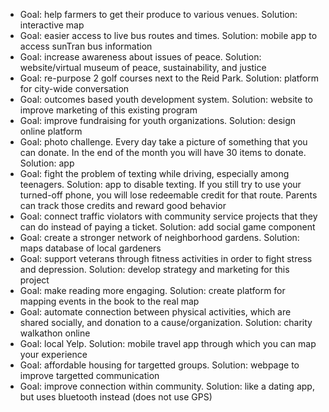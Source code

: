 - Goal: help farmers to get their produce to various venues. Solution: interactive map
- Goal: easier access to live bus routes and times. Solution: mobile app to access sunTran bus information
- Goal: increase awareness about issues of peace. Solution: website/virtual museum of peace, sustainability, and justice
- Goal: re-purpose 2 golf courses next to the Reid Park. Solution: platform for city-wide conversation
- Goal: outcomes based youth development system. Solution: website to improve marketing of this existing program
- Goal: improve fundraising for youth organizations. Solution: design online platform
- Goal: photo challenge. Every day take a picture of something that you can donate. In the end of the month you will have 30 items to donate. Solution: app
- Goal: fight the problem of texting while driving, especially among teenagers. Solution: app to disable texting. If you still try to use your turned-off phone, you will lose redeemable credit for that route. Parents can track those credits and reward good behavior
- Goal: connect traffic violators with community service projects that they can do instead of paying a ticket.  Solution: add social game component
- Goal: create a stronger network of neighborhood gardens. Solution: maps database of local gardeners 
- Goal: support veterans through fitness activities in order to fight stress and depression. Solution: develop strategy and marketing for this project
- Goal: make reading more engaging. Solution: create platform for mapping events in the book to the real map 
- Goal: automate connection between physical activities, which are shared socially, and donation to a cause/organization. Solution: charity walkathon online
- Goal: local Yelp. Solution: mobile travel app through which you can map your experience
- Goal: affordable housing for targetted groups. Solution: webpage to improve targetted communication
- Goal: improve connection within community. Solution: like a dating app, but uses bluetooth instead (does not use GPS)
